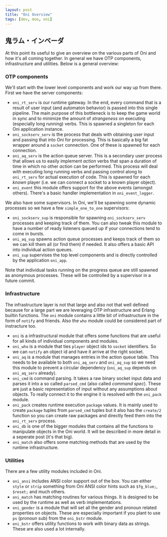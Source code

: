 ```yaml
---
layout: post
title: "Oni Overview"
tags: [dev, moo, oni]
---
```

## 鬼ラム・インベーダ
At this point its useful to give an overview on the various parts of Oni and how it's all coming together. In general we have OTP components, infrastructure and utilities. Below is a general overview:

### OTP components
We'll start with the lower level components and work our way up from there. First we have the server components:

*   `oni_rt_serv` is our runtime gateway. In the end, every command that is a result of user input (and automaton behavior) is passed into this single pipeline. The main purpose of this bottleneck is to keep the game world in sync and to minimize the amount of _strangeness_ on executing (especially long running) verbs. This is spawned a singleton for each Oni application instance.
*   `oni_sockserv_serv` is the process that deals with obtaining user input and passing that into Oni for processing. This is basically a big fat wrapper around a `socket` connection. One of these is spawned for each connection.
*   `oni_aq_serv` is the action queue server. This is a secondary user process that allows us to easily implement _action_ verbs that span a duration of time in which no other _action_ can be performed. This process will deal with executing long running verbs and passing control along to `oni_rt_serv` for actual execution of code. This is spawned for each _known_ player (i.e. we can connect a socket to a known player object). 
*   `oni_event` this module offers support for the above events (amongst others). There's a basic handler implementation in `oni_event_logger`.

We also have some supervisors. In Oni, we'll be spawning some dynamic processes so we have a few `simple_one_to_one` supervisors:

*   `oni_sockserv_sup` is responsible for spawning `oni_sockserv_serv` processes and keeping track of them. You can also tweak this module to have a number of ready listeners queued up if your connections tend to come in bursts.
*   `oni_aq_sup` spawns action queue processes and keeps track of them so we can kill them all (or find them) if needed. It also offers a basic API into individual action queues.
*   `oni_sup` supervises the top level components and is directly controlled by the application `oni_app`.

Note that individual tasks running on the progress queue are still spawned as anonymous processes. These will be controlled by a supervisor in a future commit.

### Infrastructure
The infrastructure layer is not that large and also not that well defined because for a large part we are leveraging OTP infrastructure and Erlang builtin functions. The `oni` module contains a little bit of infrastructure in the form of `notify` and friends. Also the `who` module could be considered part of instracture too.

*   `oni` is a infrastructural module that offers some functions that are useful for all kinds of individual components and modules.
*   `oni_who` is a module that ties `player` object ids to `socket` identifiers. So we can `notify` an object id and have it arrive at the right socket.
*   `oni_aq` is a module that manages entries in the action queue table. This needs to be available to both `oni_aq_serv` and `oni_aq_sup` so we need this module to prevent a circular dependency (`oni_aq_sup` depends on `oni_aq_serv` already).
*   `oni_cmd` is command parsing. It takes a raw binary socket input data and parses it into a so called `parsed_cmd` (also called _command spec_). These are just a basic representation of input without any assumptions about objects. To really connect it to the engine it is resolved with the `oni_pack` module.
*   `oni_pack` creates runtime execution `package` values. It is mainly used to create `package` tuples from `parsed_cmd` tuples but it also has the `create/2` function so you can create raw packages and directly feed them into the `oni_rt_serv` process.
*   `oni_db` is one of the bigger modules that contains all the functions to manipulate objects in the Oni world. It will be described in more detail in a seperate post (it's that big).
*   `oni_match` also offers some matching methods that are used by the runtime infrastructure.

### Utilities
There are a few utility modules included in Oni. 

*   `oni_ansi` includes ANSI color support out of the box. You can either `style` or `strip` something from Oni ANSI color hints such as `$fg_blue;`, `$reset;` and much others.
*   `oni_match` has matching routines for various things. It is designed to be used by the runtime as well as verb implementations.
*   `oni_gender` is a module that will set all the gender and pronoun related properties on objects. These are especially important if you plant to use `ps` (pronoun sub) from the `oni_bstr` module.
*   `oni_bstr` offers utility functions to work with binary data as strings. These are also used a lot internally.